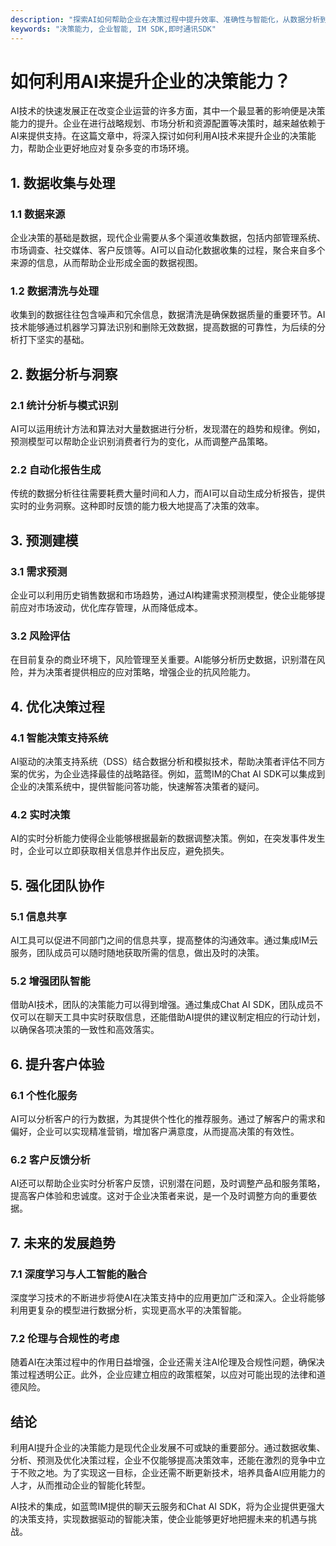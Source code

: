 ```yaml
---
description: "探索AI如何帮助企业在决策过程中提升效率、准确性与智能化，从数据分析到预测模型，全面提升决策质量。"
keywords: "决策能力, 企业智能, IM SDK,即时通讯SDK"
---
```

# 如何利用AI来提升企业的决策能力？

AI技术的快速发展正在改变企业运营的许多方面，其中一个最显著的影响便是决策能力的提升。企业在进行战略规划、市场分析和资源配置等决策时，越来越依赖于AI来提供支持。在这篇文章中，将深入探讨如何利用AI技术来提升企业的决策能力，帮助企业更好地应对复杂多变的市场环境。

## 1. 数据收集与处理

### 1.1 数据来源

企业决策的基础是数据，现代企业需要从多个渠道收集数据，包括内部管理系统、市场调查、社交媒体、客户反馈等。AI可以自动化数据收集的过程，聚合来自多个来源的信息，从而帮助企业形成全面的数据视图。

### 1.2 数据清洗与处理

收集到的数据往往包含噪声和冗余信息，数据清洗是确保数据质量的重要环节。AI技术能够通过机器学习算法识别和删除无效数据，提高数据的可靠性，为后续的分析打下坚实的基础。

## 2. 数据分析与洞察

### 2.1 统计分析与模式识别

AI可以运用统计方法和算法对大量数据进行分析，发现潜在的趋势和规律。例如，预测模型可以帮助企业识别消费者行为的变化，从而调整产品策略。

### 2.2 自动化报告生成

传统的数据分析往往需要耗费大量时间和人力，而AI可以自动生成分析报告，提供实时的业务洞察。这种即时反馈的能力极大地提高了决策的效率。

## 3. 预测建模

### 3.1 需求预测

企业可以利用历史销售数据和市场趋势，通过AI构建需求预测模型，使企业能够提前应对市场波动，优化库存管理，从而降低成本。

### 3.2 风险评估

在目前复杂的商业环境下，风险管理至关重要。AI能够分析历史数据，识别潜在风险，并为决策者提供相应的应对策略，增强企业的抗风险能力。

## 4. 优化决策过程

### 4.1 智能决策支持系统

AI驱动的决策支持系统（DSS）结合数据分析和模拟技术，帮助决策者评估不同方案的优劣，为企业选择最佳的战略路径。例如，蓝莺IM的Chat AI SDK可以集成到企业的决策系统中，提供智能问答功能，快速解答决策者的疑问。

### 4.2 实时决策

AI的实时分析能力使得企业能够根据最新的数据调整决策。例如，在突发事件发生时，企业可以立即获取相关信息并作出反应，避免损失。

## 5. 强化团队协作

### 5.1 信息共享

AI工具可以促进不同部门之间的信息共享，提高整体的沟通效率。通过集成IM云服务，团队成员可以随时随地获取所需的信息，做出及时的决策。

### 5.2 增强团队智能

借助AI技术，团队的决策能力可以得到增强。通过集成Chat AI SDK，团队成员不仅可以在聊天工具中实时获取信息，还能借助AI提供的建议制定相应的行动计划，以确保各项决策的一致性和高效落实。

## 6. 提升客户体验

### 6.1 个性化服务

AI可以分析客户的行为数据，为其提供个性化的推荐服务。通过了解客户的需求和偏好，企业可以实现精准营销，增加客户满意度，从而提高决策的有效性。

### 6.2 客户反馈分析

AI还可以帮助企业实时分析客户反馈，识别潜在问题，及时调整产品和服务策略，提高客户体验和忠诚度。这对于企业决策者来说，是一个及时调整方向的重要依据。

## 7. 未来的发展趋势

### 7.1 深度学习与人工智能的融合

深度学习技术的不断进步将使AI在决策支持中的应用更加广泛和深入。企业将能够利用更复杂的模型进行数据分析，实现更高水平的决策智能。

### 7.2 伦理与合规性的考虑

随着AI在决策过程中的作用日益增强，企业还需关注AI伦理及合规性问题，确保决策过程透明公正。此外，企业应建立相应的政策框架，以应对可能出现的法律和道德风险。

## 结论

利用AI提升企业的决策能力是现代企业发展不可或缺的重要部分。通过数据收集、分析、预测及优化决策过程，企业不仅能够提高决策效率，还能在激烈的竞争中立于不败之地。为了实现这一目标，企业还需不断更新技术，培养具备AI应用能力的人才，从而推动企业的智能化转型。

AI技术的集成，如蓝莺IM提供的聊天云服务和Chat AI SDK，将为企业提供更强大的决策支持，实现数据驱动的智能决策，使企业能够更好地把握未来的机遇与挑战。
